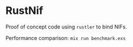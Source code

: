 # RustNif

Proof of concept code using `rustler` to bind NIFs.

Performance comparison: `mix run benchmark.exs`

